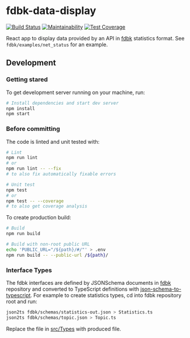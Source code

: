 # fdbk-data-display

[![Build Status](https://travis-ci.org/kangasta/fdbk-data-display.svg?branch=master)](https://travis-ci.org/kangasta/fdbk-data-display)
[![Maintainability](https://api.codeclimate.com/v1/badges/599a9467889aabe7ccd2/maintainability)](https://codeclimate.com/github/kangasta/fdbk-data-display/maintainability)
[![Test Coverage](https://api.codeclimate.com/v1/badges/599a9467889aabe7ccd2/test_coverage)](https://codeclimate.com/github/kangasta/fdbk-data-display/test_coverage)

React app to display data provided by an API in [fdbk](https://github.com/kangasta/fdbk.git) statistics format. See `fdbk/examples/net_status` for an example.

## Development

### Getting stared

To get development server running on your machine, run:

```bash
# Install dependencies and start dev server
npm install
npm start
```

### Before committing

The code is linted and unit tested with:

```bash
# Lint
npm run lint
# or
npm run lint -- --fix
# to also fix automatically fixable errors

# Unit test
npm test
# or
npm test -- --coverage
# to also get coverage analysis
```

To create production build:

```bash
# Build
npm run build

# Build with non-root public URL
echo 'PUBLIC_URL="/${path}/#/"' > .env
npm run build -- --public-url /${path}/
```

### Interface Types

The fdbk interfaces are defined by JSONSchema documents in [fdbk](https://github.com/kangasta/fdbk.git) repository and converted to TypeScript definitions with [json-schema-to-typescript](https://www.npmjs.com/package/json-schema-to-typescript). For example to create statistics types, cd into fdbk repository root and run:

```bash
json2ts fdbk/schemas/statistics-out.json > Statistics.ts
json2ts fdbk/schemas/topic.json > Topic.ts
```

Replace the file in [src/Types](./src/Types) with produced file.
